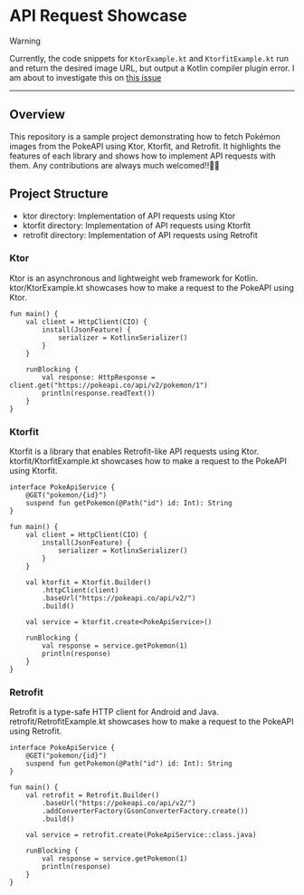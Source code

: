 # API Request Showcase

> [!WARNING]
> Currently, the code snippets for `KtorExample.kt` and `KtorfitExample.kt` run and return the desired image URL, but output a Kotlin compiler plugin error. I am about to investigate this on [this issue](https://github.com/soleil-colza/APIRequestShowcase/issues/1)

---

## Overview
This repository is a sample project demonstrating how to fetch Pokémon images from the PokeAPI using Ktor, Ktorfit, and Retrofit. 
It highlights the features of each library and shows how to implement API requests with them.
Any contributions are always much welcomed!!🫶🏻

## Project Structure
- ktor directory: Implementation of API requests using Ktor
- ktorfit directory: Implementation of API requests using Ktorfit
- retrofit directory: Implementation of API requests using Retrofit

### Ktor
Ktor is an asynchronous and lightweight web framework for Kotlin. 
ktor/KtorExample.kt showcases how to make a request to the PokeAPI using Ktor.

```
fun main() {
    val client = HttpClient(CIO) {
        install(JsonFeature) {
            serializer = KotlinxSerializer()
        }
    }

    runBlocking {
        val response: HttpResponse = client.get("https://pokeapi.co/api/v2/pokemon/1")
        println(response.readText())
    }
}
```

### Ktorfit
Ktorfit is a library that enables Retrofit-like API requests using Ktor. 
ktorfit/KtorfitExample.kt showcases how to make a request to the PokeAPI using Ktorfit.

```
interface PokeApiService {
    @GET("pokemon/{id}")
    suspend fun getPokemon(@Path("id") id: Int): String
}

fun main() {
    val client = HttpClient(CIO) {
        install(JsonFeature) {
            serializer = KotlinxSerializer()
        }
    }

    val ktorfit = Ktorfit.Builder()
        .httpClient(client)
        .baseUrl("https://pokeapi.co/api/v2/")
        .build()

    val service = ktorfit.create<PokeApiService>()

    runBlocking {
        val response = service.getPokemon(1)
        println(response)
    }
}
```

### Retrofit
Retrofit is a type-safe HTTP client for Android and Java. 
retrofit/RetrofitExample.kt showcases how to make a request to the PokeAPI using Retrofit.

```
interface PokeApiService {
    @GET("pokemon/{id}")
    suspend fun getPokemon(@Path("id") id: Int): String
}

fun main() {
    val retrofit = Retrofit.Builder()
        .baseUrl("https://pokeapi.co/api/v2/")
        .addConverterFactory(GsonConverterFactory.create())
        .build()

    val service = retrofit.create(PokeApiService::class.java)

    runBlocking {
        val response = service.getPokemon(1)
        println(response)
    }
}
```
